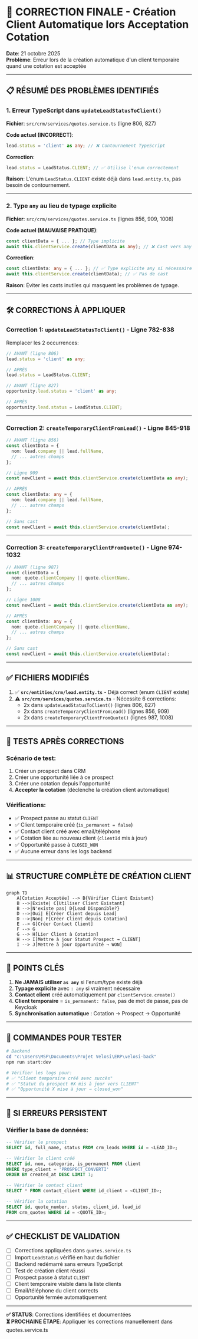 # 🔧 CORRECTION FINALE - Création Client Automatique lors Acceptation Cotation

**Date**: 21 octobre 2025  
**Problème**: Erreur lors de la création automatique d'un client temporaire quand une cotation est acceptée

---

## 📋 **RÉSUMÉ DES PROBLÈMES IDENTIFIÉS**

### **1. Erreur TypeScript dans `updateLeadStatusToClient()`**
**Fichier**: `src/crm/services/quotes.service.ts` (ligne 806, 827)

**Code actuel (INCORRECT)**:
```typescript
lead.status = 'client' as any; // ❌ Contournement TypeScript
```

**Correction**:
```typescript
lead.status = LeadStatus.CLIENT; // ✅ Utilise l'enum correctement
```

**Raison**: L'enum `LeadStatus.CLIENT` existe déjà dans `lead.entity.ts`, pas besoin de contournement.

---

### **2. Type `any` au lieu de typage explicite**
**Fichier**: `src/crm/services/quotes.service.ts` (lignes 856, 909, 1008)

**Code actuel (MAUVAISE PRATIQUE)**:
```typescript
const clientData = { ... }; // Type implicite
await this.clientService.create(clientData as any); // ❌ Cast vers any
```

**Correction**:
```typescript
const clientData: any = { ... }; // ✅ Type explicite any si nécessaire
await this.clientService.create(clientData); // ✅ Pas de cast
```

**Raison**: Éviter les casts inutiles qui masquent les problèmes de typage.

---

## 🛠️ **CORRECTIONS À APPLIQUER**

### **Correction 1: `updateLeadStatusToClient()` - Ligne 782-838**

Remplacer les 2 occurrences:
```typescript
// AVANT (ligne 806)
lead.status = 'client' as any;

// APRÈS
lead.status = LeadStatus.CLIENT;
```

```typescript
// AVANT (ligne 827)
opportunity.lead.status = 'client' as any;

// APRÈS
opportunity.lead.status = LeadStatus.CLIENT;
```

---

### **Correction 2: `createTemporaryClientFromLead()` - Ligne 845-918**

```typescript
// AVANT (ligne 856)
const clientData = {
  nom: lead.company || lead.fullName,
  // ... autres champs
};

// Ligne 909
const newClient = await this.clientService.create(clientData as any);

// APRÈS
const clientData: any = {
  nom: lead.company || lead.fullName,
  // ... autres champs
};

// Sans cast
const newClient = await this.clientService.create(clientData);
```

---

### **Correction 3: `createTemporaryClientFromQuote()` - Ligne 974-1032**

```typescript
// AVANT (ligne 987)
const clientData = {
  nom: quote.clientCompany || quote.clientName,
  // ... autres champs
};

// Ligne 1008
const newClient = await this.clientService.create(clientData as any);

// APRÈS
const clientData: any = {
  nom: quote.clientCompany || quote.clientName,
  // ... autres champs
};

// Sans cast
const newClient = await this.clientService.create(clientData);
```

---

## ✅ **FICHIERS MODIFIÉS**

1. ✅ **`src/entities/crm/lead.entity.ts`** - Déjà correct (enum `CLIENT` existe)
2. ⚠️ **`src/crm/services/quotes.service.ts`** - Nécessite 6 corrections:
   - 2x dans `updateLeadStatusToClient()` (lignes 806, 827)
   - 2x dans `createTemporaryClientFromLead()` (lignes 856, 909)
   - 2x dans `createTemporaryClientFromQuote()` (lignes 987, 1008)

---

## 🧪 **TESTS APRÈS CORRECTIONS**

### **Scénario de test**:
1. Créer un prospect dans CRM
2. Créer une opportunité liée à ce prospect
3. Créer une cotation depuis l'opportunité
4. **Accepter la cotation** (déclenche la création client automatique)

### **Vérifications**:
- ✅ Prospect passe au statut `CLIENT`
- ✅ Client temporaire créé (`is_permanent = false`)
- ✅ Contact client créé avec email/téléphone
- ✅ Cotation liée au nouveau client (`clientId` mis à jour)
- ✅ Opportunité passe à `CLOSED_WON`
- ✅ Aucune erreur dans les logs backend

---

## 📊 **STRUCTURE COMPLÈTE DE CRÉATION CLIENT**

```mermaid
graph TD
    A[Cotation Acceptée] --> B{Vérifier Client Existant}
    B -->|Existe| C[Utiliser Client Existant]
    B -->|N'existe pas| D{Lead Disponible?}
    D -->|Oui| E[Créer Client depuis Lead]
    D -->|Non| F[Créer Client depuis Cotation]
    E --> G[Créer Contact Client]
    F --> G
    G --> H[Lier Client à Cotation]
    H --> I[Mettre à jour Statut Prospect → CLIENT]
    I --> J[Mettre à jour Opportunité → WON]
```

---

## 🔑 **POINTS CLÉS**

1. **Ne JAMAIS utiliser `as any`** si l'enum/type existe déjà
2. **Typage explicite** avec `: any` si vraiment nécessaire
3. **Contact client** créé automatiquement par `clientService.create()`
4. **Client temporaire** = `is_permanent: false`, pas de mot de passe, pas de Keycloak
5. **Synchronisation automatique** : Cotation → Prospect → Opportunité

---

## 📝 **COMMANDES POUR TESTER**

```powershell
# Backend
cd "c:\Users\MSP\Documents\Projet Velosi\ERP\velosi-back"
npm run start:dev

# Vérifier les logs pour:
# ✅ "Client temporaire créé avec succès"
# ✅ "Statut du prospect #X mis à jour vers CLIENT"
# ✅ "Opportunité X mise à jour → closed_won"
```

---

## 🚨 **SI ERREURS PERSISTENT**

### **Vérifier la base de données**:
```sql
-- Vérifier le prospect
SELECT id, full_name, status FROM crm_leads WHERE id = <LEAD_ID>;

-- Vérifier le client créé
SELECT id, nom, categorie, is_permanent FROM client 
WHERE type_client = 'PROSPECT_CONVERTI' 
ORDER BY created_at DESC LIMIT 1;

-- Vérifier le contact client
SELECT * FROM contact_client WHERE id_client = <CLIENT_ID>;

-- Vérifier la cotation
SELECT id, quote_number, status, client_id, lead_id 
FROM crm_quotes WHERE id = <QUOTE_ID>;
```

---

## ✅ **CHECKLIST DE VALIDATION**

- [ ] Corrections appliquées dans `quotes.service.ts`
- [ ] Import `LeadStatus` vérifié en haut du fichier
- [ ] Backend redémarré sans erreurs TypeScript
- [ ] Test de création client réussi
- [ ] Prospect passe à statut `CLIENT`
- [ ] Client temporaire visible dans la liste clients
- [ ] Email/téléphone du client corrects
- [ ] Opportunité fermée automatiquement

---

**✅ STATUS**: Corrections identifiées et documentées  
**⏳ PROCHAINE ÉTAPE**: Appliquer les corrections manuellement dans quotes.service.ts
